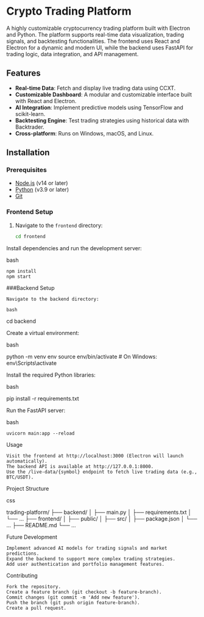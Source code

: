 # Crypto Trading Platform

A highly customizable cryptocurrency trading platform built with Electron and Python. The platform supports real-time data visualization, trading signals, and backtesting functionalities. The frontend uses React and Electron for a dynamic and modern UI, while the backend uses FastAPI for trading logic, data integration, and API management.

## Features
- **Real-time Data**: Fetch and display live trading data using CCXT.
- **Customizable Dashboard**: A modular and customizable interface built with React and Electron.
- **AI Integration**: Implement predictive models using TensorFlow and scikit-learn.
- **Backtesting Engine**: Test trading strategies using historical data with Backtrader.
- **Cross-platform**: Runs on Windows, macOS, and Linux.

## Installation

### Prerequisites
- [Node.js](https://nodejs.org/) (v14 or later)
- [Python](https://www.python.org/) (v3.9 or later)
- [Git](https://git-scm.com/)

### Frontend Setup
1. Navigate to the `frontend` directory:
   ```bash
   cd frontend
Install dependencies and run the development server:

bash

    npm install
    npm start

###Backend Setup

    Navigate to the backend directory:

    bash

cd backend

Create a virtual environment:

bash

python -m venv env
source env/bin/activate   # On Windows: env\Scripts\activate

Install the required Python libraries:

bash

pip install -r requirements.txt

Run the FastAPI server:

bash

    uvicorn main:app --reload

Usage

    Visit the frontend at http://localhost:3000 (Electron will launch automatically).
    The backend API is available at http://127.0.0.1:8000.
    Use the /live-data/{symbol} endpoint to fetch live trading data (e.g., BTC/USDT).

Project Structure

css

trading-platform/
├── backend/
│   ├── main.py
│   ├── requirements.txt
│   └── ...
├── frontend/
│   ├── public/
│   ├── src/
│   ├── package.json
│   └── ...
├── README.md
└── ...

Future Development

    Implement advanced AI models for trading signals and market predictions.
    Expand the backend to support more complex trading strategies.
    Add user authentication and portfolio management features.

Contributing

    Fork the repository.
    Create a feature branch (git checkout -b feature-branch).
    Commit changes (git commit -m 'Add new feature').
    Push the branch (git push origin feature-branch).
    Create a pull request.

